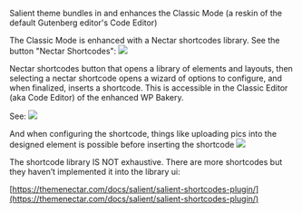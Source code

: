 
Salient theme bundles in and enhances the Classic Mode (a reskin of the default Gutenberg editor's Code Editor)


The Classic Mode is enhanced with a Nectar shortcodes library. See the button "Nectar Shortcodes":
![](https://i.imgur.com/OOmXSqH.png)

Nectar shortcodes button that opens a library of elements and layouts, then selecting a nectar shortcode opens a wizard of options to configure, and when finalized, inserts a shortcode. This is accessible in the Classic Editor (aka Code Editor) of the enhanced WP Bakery.

See:
![](https://i.imgur.com/wujxZf9.png)

And when configuring the shortcode, things like uploading pics into the designed element is possible before inserting the shortcode
![](https://i.imgur.com/0qgnj0L.png)

The shortcode library IS NOT exhaustive. There are more shortcodes but they haven’t implemented it into the library ui:

[https://themenectar.com/docs/salient/salient-shortcodes-plugin/](https://themenectar.com/docs/salient/salient-shortcodes-plugin/)